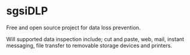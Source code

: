 # sgsiDLP
 Free and open source project for data loss prevention.
 
Will supported data inspection include; cut and paste, web, mail, instant messaging, file transfer to removable storage devices and printers. 
